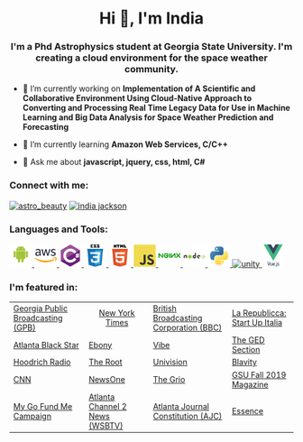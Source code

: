 <h1 align="center">Hi 👋, I'm India</h1>
<h3 align="center">I'm a Phd Astrophysics student at Georgia State University. I'm creating a cloud environment for the space weather community.</h3>

- 🔭 I’m currently working on **Implementation of A Scientific and Collaborative Environment Using Cloud-Native Approach to Converting and Processing Real Time Legacy Data for Use in Machine Learning and Big Data Analysis for Space Weather Prediction and Forecasting**

- 🌱 I’m currently learning **Amazon Web Services, C/C++**

- 💬 Ask me about **javascript, jquery, css, html, C#**

<h3 align="left">Connect with me:</h3>
<p align="left">
<a href="https://twitter.com/astro_beauty" target="blank"><img align="center" src="https://raw.githubusercontent.com/rahuldkjain/github-profile-readme-generator/master/src/images/icons/Social/twitter.svg" alt="astro_beauty" height="30" width="40" /></a>
<a href="https://linkedin.com/in/india-jackson-641a9354/" target="blank"><img align="center" src="https://raw.githubusercontent.com/rahuldkjain/github-profile-readme-generator/master/src/images/icons/Social/linked-in-alt.svg" alt="india jackson" height="30" width="40" /></a>
</p>

<h3 align="left">Languages and Tools:</h3>
<p align="left"> <a href="https://developer.android.com" target="_blank" rel="noreferrer"> <img src="https://raw.githubusercontent.com/devicons/devicon/master/icons/android/android-original-wordmark.svg" alt="android" width="40" height="40"/> </a> <a href="https://aws.amazon.com" target="_blank" rel="noreferrer"> <img src="https://raw.githubusercontent.com/devicons/devicon/master/icons/amazonwebservices/amazonwebservices-original-wordmark.svg" alt="aws" width="40" height="40"/> </a> <a href="https://www.w3schools.com/cs/" target="_blank" rel="noreferrer"> <img src="https://raw.githubusercontent.com/devicons/devicon/master/icons/csharp/csharp-original.svg" alt="csharp" width="40" height="40"/> </a> <a href="https://www.w3schools.com/css/" target="_blank" rel="noreferrer"> <img src="https://raw.githubusercontent.com/devicons/devicon/master/icons/css3/css3-original-wordmark.svg" alt="css3" width="40" height="40"/> </a> <a href="https://www.w3.org/html/" target="_blank" rel="noreferrer"> <img src="https://raw.githubusercontent.com/devicons/devicon/master/icons/html5/html5-original-wordmark.svg" alt="html5" width="40" height="40"/> </a> <a href="https://developer.mozilla.org/en-US/docs/Web/JavaScript" target="_blank" rel="noreferrer"> <img src="https://raw.githubusercontent.com/devicons/devicon/master/icons/javascript/javascript-original.svg" alt="javascript" width="40" height="40"/> </a> <a href="https://www.nginx.com" target="_blank" rel="noreferrer"> <img src="https://raw.githubusercontent.com/devicons/devicon/master/icons/nginx/nginx-original.svg" alt="nginx" width="40" height="40"/> </a> <a href="https://nodejs.org" target="_blank" rel="noreferrer"> <img src="https://raw.githubusercontent.com/devicons/devicon/master/icons/nodejs/nodejs-original-wordmark.svg" alt="nodejs" width="40" height="40"/> </a> <a href="https://www.python.org" target="_blank" rel="noreferrer"> <img src="https://raw.githubusercontent.com/devicons/devicon/master/icons/python/python-original.svg" alt="python" width="40" height="40"/> </a> <a href="https://unity.com/" target="_blank" rel="noreferrer"> <img src="https://www.vectorlogo.zone/logos/unity3d/unity3d-icon.svg" alt="unity" width="40" height="40"/> </a> <a href="https://vuejs.org/" target="_blank" rel="noreferrer"> <img src="https://raw.githubusercontent.com/devicons/devicon/master/icons/vuejs/vuejs-original-wordmark.svg" alt="vuejs" width="40" height="40"/> </a> </p>

<h3 align="left">I'm featured in:</h3>
<center>
<table>
  	<tr>
	<td><a href = "https://www.gpbnews.org/post/atlanta-single-mom-will-intern-nasa-help-strangers">Georgia Public Broadcasting (GPB)</a></td>
	<td style="text-align:center"><a href = "https://www.nytimes.com/2019/05/15/us/nasa-internship-single-mom-gofundme.html">New York Times</a></td>
	<td><a href = "https://www.bbc.com/news/world-us-canada-48290154">British Broadcasting Corporation (BBC)</a></td>
	<td><a href = "https://startupitalia.eu/109227-20190520-india-jackson-la-ragazza-grazie-al-crowdfunding-andra-alla-nasa-studiare-pianeti">La Republicca: Start Up Italia</a></td>
	</tr>
	<tr>
	<td><a href = "https://atlantablackstar.com/2019/05/14/strangers-chip-in-8k-to-help-georgia-single-mom-ph-d-candidate-attend-prestigious-nasa-internship/">Atlanta Black Star</a></td>
	<td><a href = "https://www.ebony.com/news/georgia-mom-to-attend-nasa-internship-with-help-from-crowd-fundraiser/">Ebony</a></td>
	<td><a href = "https://www.vibe.com/2019/05/single-mom-nasa-internship-go-fund-me">Vibe</a></td>
	<td><a href = "https://thegedsection.com/india-jackson-single-mom-nasa-internship-kindness-of-online-strangers-helps-woman-gofundme">The GED Section</a></td>
	</tr>
	<tr>
	<td><a href = "https://www.youtube.com/watch?v=4e6AI6onmUk">Hoodrich Radio</a></td>
	<td><a href = "https://theglowup.theroot.com/to-the-stars-and-beyond-a-single-mom-gets-to-intern-at-1834753027">The Root</a></td>
	<td><a href = "https://www.univision.com/univision-news/strangers-help-single-mother-to-take-a-nasa-internship-video">Univision</a></td>
	<td><a href = "https://blavity.com/generous-donors-raised-thousands-for-this-single-mom-and-phd-student-to-do-a-nasa-internship?category1=news">Blavity</a></td>
	</tr>
	<tr>
	<td><a href = "https://www.cnn.com/2019/05/14/us/nasa-internship-gofundme-trnd/index.html">CNN</a></td>
	<td><a href = "https://newsone.com/3852890/india-jackson-go-fund-me-nasa-internship/">NewsOne</a></td>
	<td><a href = "https://thegrio.com/2019/05/20/india-jackson-nasa-internship-gofundme/">The Grio</a></td>
	<td><a href = "https://news.gsu.edu/magazine/fall2019/stars-align">GSU Fall 2019 Magazine</a></td>
	</tr>
	<tr>
	<td><a href = "https://www.gofundme.com/f/single-mother-amp-phd-student-wins-nasa-internship">My Go Fund Me Campaign</a></td>
	<td><a href = "https://www.wsbtv.com/news/local/single-mom-scores-nasa-internship-strangers-raise-8k-to-help-her-go/948895430">Atlanta Channel 2 News (WSBTV)</a></td>
	<td><a href = "https://www.ajc.com/news/local/this-single-mother-scored-nasa-internship-strangers-raised-help-her-attend/qNHzujpaqvHpCqeur3SrvJ/">Atlanta Journal Constitution (AJC)</a></td>
	<td><a href = "https://www.essence.com/news/india-jackson-nasa-internship-go-fund-me/">Essence</a></td>
	</tr>
</table>
</center>

